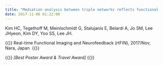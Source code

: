 ```yaml
---
title: "Mediation analysis between triple networks reflects functional connectivity changes from a mindfulness training in real-time fMRI neurofeedback setting"
date: 2017-11-06 01:22:00
---
```


Kim HC, Tegethoff M, Meinlschmidt G, Stalujanis E, Belardi A, Jo SM, Lee JHyeon, Kim DY, Yoo SS, Lee JH.

{{<format bright-green>}}
Real-time Functional Imaging and Neurofeedback (rtFIN), 2017/Nov, Nara, Japan 
{{</format>}}

{{<format teal>}}
*[Best Poster Award & Travel Award]*
{{</format>}}